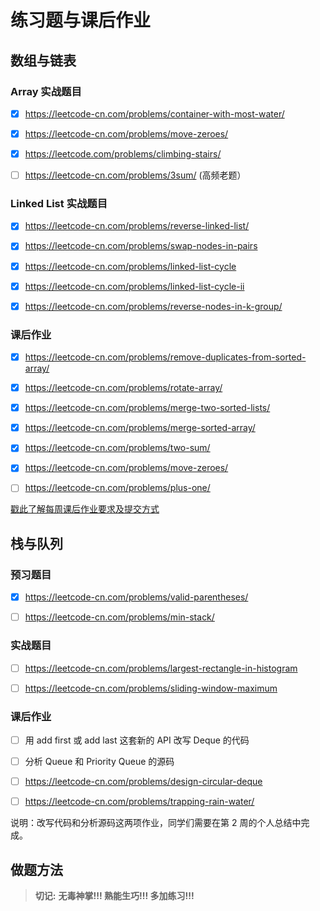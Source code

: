 # 练习题与课后作业

## 数组与链表

### Array 实战题目

- [x] https://leetcode-cn.com/problems/container-with-most-water/

- [x] https://leetcode-cn.com/problems/move-zeroes/

- [x] https://leetcode.com/problems/climbing-stairs/ 

- [ ] https://leetcode-cn.com/problems/3sum/ (高频老题）

### Linked List 实战题目

- [x] https://leetcode-cn.com/problems/reverse-linked-list/

- [x] https://leetcode-cn.com/problems/swap-nodes-in-pairs 

- [x] https://leetcode-cn.com/problems/linked-list-cycle  

- [x] https://leetcode-cn.com/problems/linked-list-cycle-ii 

- [x] https://leetcode-cn.com/problems/reverse-nodes-in-k-group/

### 课后作业

- [x] https://leetcode-cn.com/problems/remove-duplicates-from-sorted-array/

- [x] https://leetcode-cn.com/problems/rotate-array/

- [x] https://leetcode-cn.com/problems/merge-two-sorted-lists/

- [x] https://leetcode-cn.com/problems/merge-sorted-array/

- [x] https://leetcode-cn.com/problems/two-sum/ 

- [x] https://leetcode-cn.com/problems/move-zeroes/ 

- [ ] https://leetcode-cn.com/problems/plus-one/

[戳此了解每周课后作业要求及提交方式](http://u.geekbang.org/lesson/1?article=144228)



## 栈与队列



### 预习题目

- [x] https://leetcode-cn.com/problems/valid-parentheses/

- [ ] https://leetcode-cn.com/problems/min-stack/   

### 实战题目

- [ ] https://leetcode-cn.com/problems/largest-rectangle-in-histogram

- [ ] https://leetcode-cn.com/problems/sliding-window-maximum

### 课后作业

- [ ] 用 add first 或 add last 这套新的 API 改写 Deque 的代码

- [ ] 分析 Queue 和 Priority Queue 的源码

- [ ] https://leetcode-cn.com/problems/design-circular-deque

- [ ] https://leetcode-cn.com/problems/trapping-rain-water/

说明：改写代码和分析源码这两项作业，同学们需要在第 2 周的个人总结中完成。

## 做题方法 
> **切记:** **无毒神掌!!! 熟能生巧!!! 多加练习!!!**